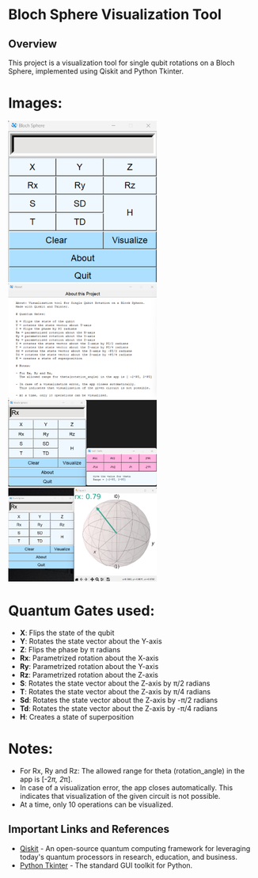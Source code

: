 # Bloch Sphere Visualization Tool

## Overview
This project is a visualization tool for single qubit rotations on a Bloch Sphere, implemented using Qiskit and Python Tkinter.

# Images:
<img src="https://github.com/sssshish/Bloch-Sphere-Visualizer/blob/main/images/app.png" alt="App Home" style="max-width:300px; height:auto;">
<img src="https://github.com/sssshish/Bloch-Sphere-Visualizer/blob/main/images/about.png" alt="About Section" style="max-width:300px; height:auto;">
<img src="https://github.com/sssshish/Bloch-Sphere-Visualizer/blob/main/images/parametrized.png" alt="For parametrized gates (example Rx)" style="max-width:300px; height:auto;">
<img src="https://github.com/sssshish/Bloch-Sphere-Visualizer/blob/main/images/rx_visualize.png" alt="Visualizer" style="max-width:300px; height:auto;">


# Quantum Gates used: 

- **X**: Flips the state of the qubit
- **Y**: Rotates the state vector about the Y-axis
- **Z**: Flips the phase by π radians
- **Rx**: Parametrized rotation about the X-axis
- **Ry**: Parametrized rotation about the Y-axis
- **Rz**: Parametrized rotation about the Z-axis
- **S**: Rotates the state vector about the Z-axis by π/2 radians
- **T**: Rotates the state vector about the Z-axis by π/4 radians
- **Sd**: Rotates the state vector about the Z-axis by -π/2 radians
- **Td**: Rotates the state vector about the Z-axis by -π/4 radians
- **H**: Creates a state of superposition 

# Notes: 

- For Rx, Ry and Rz: The allowed range for theta (rotation_angle) in the app is [-2*π, 2*π].
- In case of a visualization error, the app closes automatically. This indicates that visualization of the given circuit is not possible.
- At a time, only 10 operations can be visualized.


## Important Links and References
- [Qiskit](https://qiskit.org/) - An open-source quantum computing framework for leveraging today's quantum processors in research, education, and business.
- [Python Tkinter](https://docs.python.org/3/library/tkinter.html) - The standard GUI toolkit for Python.

